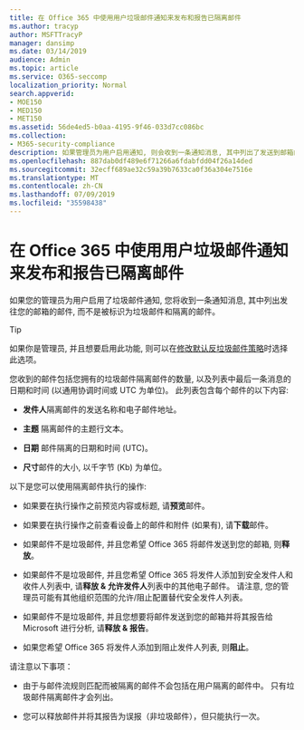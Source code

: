 ```yaml
---
title: 在 Office 365 中使用用户垃圾邮件通知来发布和报告已隔离邮件
ms.author: tracyp
author: MSFTTracyP
manager: dansimp
ms.date: 03/14/2019
audience: Admin
ms.topic: article
ms.service: O365-seccomp
localization_priority: Normal
search.appverid:
- MOE150
- MED150
- MET150
ms.assetid: 56de4ed5-b0aa-4195-9f46-033d7cc086bc
ms.collection:
- M365-security-compliance
description: 如果管理员为用户启用通知, 则会收到一条通知消息, 其中列出了发送到邮箱的邮件, 并被标识为垃圾邮件、批量邮件或网络钓鱼邮件。 您可以在收到通知后释放或报告邮件。
ms.openlocfilehash: 887dab0df489e6f71266a6fdabfdd04f26a14ded
ms.sourcegitcommit: 32ecff689ae32c59a39b7633ca0f36a304e7516e
ms.translationtype: MT
ms.contentlocale: zh-CN
ms.lasthandoff: 07/09/2019
ms.locfileid: "35598438"
---
```

# <a name="use-user-spam-notifications-to-release-and-report-quarantined-messages-in-office-365"></a>在 Office 365 中使用用户垃圾邮件通知来发布和报告已隔离邮件

如果您的管理员为用户启用了垃圾邮件通知, 您将收到一条通知消息, 其中列出发往您的邮箱的邮件, 而不是被标识为垃圾邮件和隔离的邮件。
  
> [!TIP]
> 如果你是管理员, 并且想要启用此功能, 则可以在[修改默认反垃圾邮件策略](https://go.microsoft.com/fwlink/?LinkId=800313)时选择此选项。 
  
您收到的邮件包括您拥有的垃圾邮件隔离邮件的数量, 以及列表中最后一条消息的日期和时间 (以通用协调时间或 UTC 为单位)。 此列表包含每个邮件的以下内容:
  
- **发件人**隔离邮件的发送名称和电子邮件地址。 
    
- **主题** 隔离邮件的主题行文本。 
    
- **日期** 邮件隔离的日期和时间 (UTC)。 
    
- **尺寸**邮件的大小, 以千字节 (Kb) 为单位。 
    
以下是您可以使用隔离邮件执行的操作:

- 如果要在执行操作之前预览内容或标题, 请**预览**邮件。

- 如果要在执行操作之前查看设备上的邮件和附件 (如果有), 请**下载**邮件。

- 如果邮件不是垃圾邮件, 并且您希望 Office 365 将邮件发送到您的邮箱, 则**释放**。

- 如果邮件不是垃圾邮件, 并且您希望 Office 365 将发件人添加到安全发件人和收件人列表中, 请**释放 & 允许发件人**列表中的其他电子邮件。 请注意, 您的管理员可能有其他组织范围的允许/阻止配置替代安全发件人列表。

- 如果邮件不是垃圾邮件, 并且您想要将邮件发送到您的邮箱并将其报告给 Microsoft 进行分析, 请**释放 & 报告**。

- 如果您希望 Office 365 将发件人添加到阻止发件人列表, 则**阻止**。

请注意以下事项：
  
- 由于与邮件流规则匹配而被隔离的邮件不会包括在用户隔离的邮件中。 只有垃圾邮件隔离邮件才会列出。
    
- 您可以释放邮件并将其报告为误报（非垃圾邮件），但只能执行一次。
    

